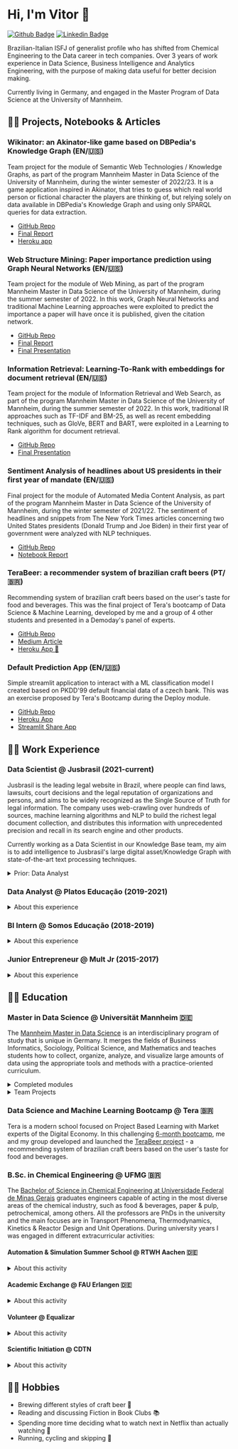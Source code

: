 # Hi, I'm Vitor 👋

[![Github Badge](https://img.shields.io/badge/-Github-000?style=flat-square&logo=Github&logoColor=white&link=https://github.com/vitor-faria)](https://github.com/vitor-faria)
[![Linkedin Badge](https://img.shields.io/badge/-LinkedIn-blue?style=flat-square&logo=Linkedin&logoColor=white&link=https://www.linkedin.com/in/vitor-faria/)](https://www.linkedin.com/in/vitor-faria/)

Brazilian-Italian ISFJ of generalist profile who has shifted from Chemical Engineering to the Data career in tech companies. Over 3 years of work experience in Data Science, Business Intelligence and Analytics Engineering, with the purpose of making data useful for better decision making. 

Currently living in Germany, and engaged in the Master Program of Data Science at the University of Mannheim.

## 👨‍🔬 Projects, Notebooks & Articles

### Wikinator: an Akinator-like game based on DBPedia's Knowledge Graph (EN/🇺🇸)

Team project for the module of Semantic Web Technologies / Knowledge Graphs, as part of the program Mannheim Master in Data Science of the University of Mannheim, during the winter semester of 2022/23. It is a game application inspired in Akinator, that tries to guess which real world person or fictional character the players are thinking of, but relying solely on data available in DBPedia's Knowledge Graph and using only SPARQL queries for data extraction.

- [GitHub Repo](https://github.com/vitor-faria/wikinator)
- [Final Report](https://github.com/vitor-faria/wikinator/blob/main/Wikinator%20Project%20-%20Final%20Report.pdf)
- [Heroku app](https://kg-wikinator.herokuapp.com/)

### Web Structure Mining: Paper importance prediction using Graph Neural Networks (EN/🇺🇸)

Team project for the module of Web Mining, as part of the program Mannheim Master in Data Science of the University of Mannheim, during the summer semester of 2022. In this work, Graph Neural Networks and traditional Machine Learning approaches were exploited to predict the importance a paper will have once it is published, given the citation network.

- [GitHub Repo](https://github.com/Nathanael210/WebMining)
- [Final Report](https://github.com/Nathanael210/WebMining/blob/main/reports/Web_Mining_Group_Project_Final_Paper_Team_7.pdf)
- [Final Presentation](https://github.com/Nathanael210/WebMining/blob/main/reports/Final%20Presentation.pdf)

### Information Retrieval: Learning-To-Rank with embeddings for document retrieval (EN/🇺🇸)

Team project for the module of Information Retrieval and Web Search, as part of the program Mannheim Master in Data Science of the University of Mannheim, during the summer semester of 2022. In this work, traditional IR approaches such as TF-IDF and BM-25, as well as recent embedding techniques, such as GloVe, BERT and BART, were exploited in a Learning to Rank algorithm for document retrieval.

- [GitHub Repo](https://github.com/annadymanus/IR-project)
- [Final Presentation](https://github.com/annadymanus/IR-project/blob/main/IR_Team3.pdf)

### Sentiment Analysis of headlines about US presidents in their first year of mandate (EN/🇺🇸)

Final project for the module of Automated Media Content Analysis, as part of the program Mannheim Master in Data Science of the University of Mannheim, during the winter semester of 2021/22. The sentiment of headlines and snippets from The New York Times articles concerning two United States presidents (Donald Trump and Joe Biden) in their first year of government were analyzed with NLP techniques.

- [GitHub Repo](https://github.com/vitor-faria/nyt-headlines-sentiment)
- [Notebook Report](https://github.com/vitor-faria/nyt-headlines-sentiment/blob/main/AMCA_Project_and_Report.ipynb)

### TeraBeer: a recommender system of brazilian craft beers (PT/🇧🇷)

Recommending system of brazilian craft beers based on the user's taste for food and beverages. This was the final project of Tera's bootcamp of Data Science & Machine Learning, developed by me and a group of 4 other students and presented in a Demoday's panel of experts.

- [GitHub Repo](https://github.com/vitor-faria/tera-beer-recommendations)
- [Medium Article](https://vitorfaria95.medium.com/terabeer-construindo-um-sistema-de-recomenda%C3%A7%C3%A3o-de-cervejas-artesanais-brasileiras-2a131d66421c)
- [Heroku App 🍻](https://terabeer-recomendacoes.herokuapp.com/)

### Default Prediction App (EN/🇺🇸)

Simple streamlit application to interact with a ML classification model I created based on PKDD'99 default financial data of a czech bank. This was an exercise proposed by Tera's Bootcamp during the Deploy module.

- [GitHub Repo](https://github.com/vitor-faria/default-prediction-app)
- [Heroku App](https://default-prediction-app.herokuapp.com/)
- [Streamlit Share App](https://share.streamlit.io/vitor-faria/default-prediction-app/main/app.py)

## 👨‍💻 Work Experience

### Data Scientist @ Jusbrasil (2021-current)

Jusbrasil is the leading legal website in Brazil, where people can find laws, lawsuits, court decisions and the legal reputation of organizations and persons, and aims to be widely recognized as the Single Source of Truth for legal information. 
The company uses web-crawling over hundreds of sources, machine learning algorithms and NLP to build the richest legal document collection, and distributes this information with unprecedented precision and recall in its search engine and other products.

Currently working as a Data Scientist in our Knowledge Base team, my aim is to add intelligence to Jusbrasil's large digital asset/Knowledge Graph with state-of-the-art text processing techniques.

<details>
  <summary>Prior: Data Analyst</summary>
  
  <br>
	As Full-Stack Data Analyst, my aim was to optimize our analytical environment for generation of insights, data-driven decision-making and predictive analytics. Main activities were:
	
  - building core datasets in BigQuery, to be used by Business teams, Product squads and other Data Analysts;
  - creating interactive dashboards and advanced SQL questions in Metabase to scale behavioral analytics;
  - orchestrating data workflows in Airflow, such as ETL pipelines, batch predictions of Machine Learning models and table snapshots.
</details>
  
### Data Analyst @ Platos Educação (2019-2021)

<details>
  <summary>About this experience</summary>
  
  <br>
	Platos was the part of the holding Cogna Educação, one of the world's largest educational organizations, that served the B2B market of Higher Education. The company offered, under the brand Saraiva Educação, a range of educational services and solutions for universities across the country, such as digital libraries, digital learning environments and online preparation for nation-wide exams. In our Data Science, Engineering and Analytics team, I:
	
  - built Machine Learning models, including an end-to-end book recommender system;
  - created interactive dashboards for Product, Marketing, Customer Success and Sales teams using Metabase as BI & ad-hoc platform;
  - automated reports that were sent to client universities using Python (Django, Pandas and Matplotlib);
  - created, maintained and optimized ETL pipelines to ingest data in our Google BigQuery Data Warehouse;
  - provided on-demand business and product insights based on Exploratory Data Analysis;
  - played a protagonist role in spreading the data-driven culture along the company.

</details>

### BI Intern @ Somos Educação (2018-2019)

<details>
  <summary>About this experience</summary>
  
  <br>
  SOMOS was (when aquired by Kroton to further become Cogna Educação) the largest group of basic education in Brazil and impacted more than 27 million students across Brazil through various brands. My role as BI Intern in the Business Unit of Solutions for Higher and Technical Education was to:
  
  - create BI dashboards in order to keep track of the top OKR's;
  - provide business insights to the leaders;
  - use Data Storytelling to build visuals and slides for Radar meetings;
  - develop processes to improve Knowledge Management.
</details>

### Junior Entrepreneur @ Mult Jr (2015-2017)

<details>
  <summary>About this experience</summary>
  
  <br>
  
  Mult Jr is a Junior Enterprise voluntarily managed by Chemical Engineering students that provides solutions under the technical guidance of Professors from the
  University. And it is where I fell in love with Excel spreadsheets and Data Analysis, while working in the Financial, HR and IT departments.
  
  **CFO**
  
  > - Legal representation of the JE.
  > - Manage an annual budget of ~R$ 50k.
  > - Lead a 5 member team.
  > - Ensure the execution of financial, accounting and legal processes, such as cash flow and drafting of contracts.
  > - Define Pricing strategies.
  
  **IT Coordinator**
  
  > - Lead a 7 member team.
  > - Maintain the functioning of the site and other virtual tools.
  > - Develop spreadsheets and applications for other teams.
  > - Provide adequate training in virtual tools such as Excel, VBA and PowerPoint.
  
  **HR analyst**
  
  > - Recruitment and selection.
  > - Coach other members.
  > - Analyze organizational climate.
  > - Evaluate member performance.
</details>

## 👨‍🎓 Education

### Master in Data Science @ Universität Mannheim 🇩🇪

The [Mannheim Master in Data Science](https://www.uni-mannheim.de/en/academics/programs/mannheim-master-in-data-science/) is an interdisciplinary program of study that is unique in Germany. It merges the fields of Business Informatics, Sociology, Political Science, and Mathematics and teaches students how to collect, organize, analyze, and visualize large amounts of data using the appropriate tools and methods with a practice-oriented curriculum.

<details>
  <summary>Completed modules</summary>
  
  <br>
  
  - [Data Mining I](https://www.uni-mannheim.de/dws/teaching/course-details/courses-for-master-candidates/ie-500-data-mining/);
  - [Data Mining II](https://www.uni-mannheim.de/dws/teaching/course-details/courses-for-master-candidates/ie-672-data-mining-2/);
  - [Web Mining](https://www.uni-mannheim.de/dws/teaching/course-details/courses-for-master-candidates/ie-671-web-mining/);
  - Automated Media Content Analysis;
  - [Text Analytics](https://www.uni-mannheim.de/dws/teaching/course-details/courses-for-master-candidates/ie-661-text-analytics/);
  - Marketing Analytics;
  - [Semantic Web Technologies / Knowledge Graphs](https://www.uni-mannheim.de/dws/teaching/course-details/courses-for-master-candidates/ie-650-knowledge-graphs/);
  - [Information Retrieval and Web Search](https://www.uni-mannheim.de/dws/teaching/course-details/courses-for-master-candidates/ie-663-information-retrieval-and-web-search/);
  - Advanced Software Engineering;
  - [Decision Support](https://www.uni-mannheim.de/dws/teaching/course-details/courses-for-master-candidates/ie-560-decision-support/);
  - Legal and Ethical Aspects in Privacy (GDPR focused).
</details>

<details>
  <summary>Team Projects</summary>
  
  <br>
  
  - [Web Structure Mining](#web-structure-mining-paper-importance-prediction-using-graph-neural-networks-en);
  - [Information Retrieval & Web Search](#information-retrieval-learning-to-rank-with-embeddings-for-document-retrieval-en);
  - [Knowledge Graph Application](#wikinator-an-akinator-like-game-based-on-dbpedias-knowledge-graph-en).
</details>

### Data Science and Machine Learning Bootcamp @ Tera 🇧🇷

Tera is a modern school focused on Project Based Learning with Market experts of the Digital Economy. 
In this challenging [6-month bootcamp](https://somostera.com/cursos/data-science-machine-learning), me and my group developed and launched the [TeraBeer project](#terabeer-a-recommender-system-of-brazilian-craft-beers-pt) - a recommending system of brazilian craft beers based on the user's taste for food and beverages.

### B.Sc. in Chemical Engineering @ UFMG 🇧🇷

The [Bachelor of Science in Chemical Engineering at Universidade Federal de Minas Gerais](https://www.deq.ufmg.br/) graduates engineers capable of acting in the most diverse areas of the chemical industry, such as food & beverages, paper & pulp, petrochemical, among others. 
All the professors are PhDs in the university and the main focuses are in Transport Phenomena, Thermodynamics, Kinetics & Reactor Design and Unit Operations. 
During university years I was engaged in different extracurricular activities:

#### Automation & Simulation Summer School @ RTWH Aachen 🇩🇪

<details>
  <summary>About this activity</summary>
  
  <br>
  
  > The Summer Schools are courses provided by the International Academy of the RWTH Aachen University targeting Engineering students of outstanding academic 
  > performance from all over the world. The program of the 4-week Automation and Simulation course gather many activities, such as lectures and exercises about 
  > Nummerical Methods in Matlab and Robot Automation, classes about german language and culture, visits to state of the art german companies, excursions and 
  > intercultural training. The course took place during the month of July, 2019.

</details>

#### Academic Exchange @ FAU Erlangen 🇩🇪

<details>
  <summary>About this activity</summary>
  
  <br>
  
  > 1 semester academic exchange at Friedrich-Alexander Universität through the program Minas Mundi (UFMG), from April 2018 to August 2018. All lessons were taught 
  > in German.
  > Language courses: Deutsch Intensivkurs C1.1 (March 2018, 5 ECTS), Deutsch Allgemeinkurs C1 (April to July 2018, 5 ECTS) - Sprachzentrum.
</details>

#### Volunteer @ Equalizar

<details>
  <summary>About this activity</summary>
  
  <br>
  
  > Founded in 2012, Equalizar is a social project based at the Engineering School of UFMG that provides low-cost preparation for ENEM, the exam used to enter most 
  > public and private universities, helping vulnerable students from the public system to change their lives. Equalizar is totally managed by volunteers and helps 
  > +100 students every year.
  > I worked voluntarily at Equalizar between 2014 and 2016 in different positions such as Math monitor, HR assistant and Communication director.
</details>

#### Scientific Initiation @ CDTN

<details>
  <summary>About this activity</summary>
  
  <br>
  
  > 1-year Scientific Initiation at Centro de Desenvolvimento de Tecnologia Nuclear, working on the project *"Obtaining Graphene and Graphene Oxide in Aqueous 
  > Environment for Contaminant Adsorption"* together with doctoral students. The aim of the project is to optimize graphene extraction by the exfoliation method 
  > in the liquid phase using water as solvent and to study the use of graphene oxides to clean water contaminated with radioactive substances by the adsorption 
  > method.
</details>

## 🤾‍♂️ Hobbies

- Brewing different styles of craft beer 🍺
- Reading and discussing Fiction in Book Clubs 📚
- Spending more time deciding what to watch next in Netflix than actually watching 🎥
- Running, cycling and skipping 🏃
